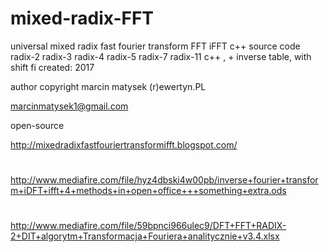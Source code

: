 # mixed-radix-FFT
universal mixed radix fast fourier transform FFT iFFT c++ source code radix-2 radix-3 radix-4 radix-5 radix-7 radix-11 c++ , + inverse table, with shift fi 
created: 2017

author copyright marcin matysek (r)ewertyn.PL

marcinmatysek1@gmail.com

open-source

http://mixedradixfastfouriertransformifft.blogspot.com/
#
http://www.mediafire.com/file/hyz4dbski4w00pb/inverse+fourier+transform+iDFT+ifft+4+methods+in+open+office+++something+extra.ods
#
http://www.mediafire.com/file/59bpnci966ulec9/DFT+FFT+RADIX-2+DIT+algorytm+Transformacja+Fouriera+analitycznie+v3.4.xlsx 
#
